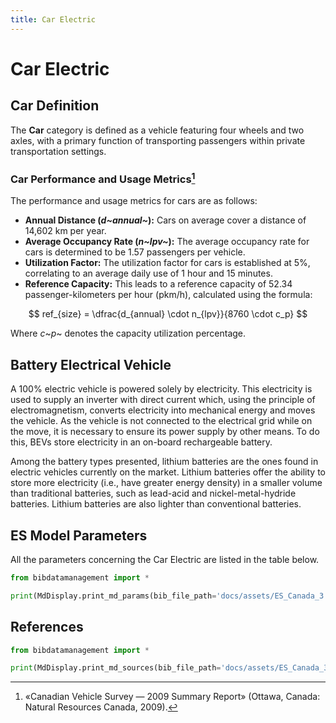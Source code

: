 ```yaml
---
title: Car Electric
---
```


# Car Electric

## Car Definition

The **Car** category is defined as a vehicle featuring four wheels and
two axles, with a primary function of transporting passengers within
private transportation settings.

### Car Performance and Usage Metrics[^1]

The performance and usage metrics for cars are as follows:

- **Annual Distance (*d~annual~*):** Cars on
  average cover a distance of 14,602 km per year.
- **Average Occupancy Rate (*n~lpv~*):** The average
  occupancy rate for cars is determined to be 1.57 passengers per
  vehicle.
- **Utilization Factor:** The utilization factor for cars is
  established at 5%, correlating to an average daily use of 1 hour and
  15 minutes.
- **Reference Capacity:** This leads to a reference capacity of 52.34
  passenger-kilometers per hour (pkm/h), calculated using the formula:

$$
ref_{size} = \dfrac{d_{annual} \cdot n_{lpv}}{8760 \cdot c_p}
$$

Where *c*~*p*~ denotes the capacity utilization percentage.

[^1]: «Canadian Vehicle Survey — 2009 Summary Report» (Ottawa, Canada:
Natural Resources Canada, 2009).

## Battery Electrical Vehicle

A 100% electric vehicle is powered solely by electricity. This
electricity is used to supply an inverter with direct current which,
using the principle of electromagnetism, converts electricity into
mechanical energy and moves the vehicle. As the vehicle is not connected
to the electrical grid while on the move, it is necessary to ensure its
power supply by other means. To do this, BEVs store electricity in an
on-board rechargeable battery.

Among the battery types presented, lithium batteries are the ones found
in electric vehicles currently on the market. Lithium batteries offer
the ability to store more electricity (i.e., have greater energy
density) in a smaller volume than traditional batteries, such as
lead-acid and nickel-metal-hydride batteries. Lithium batteries are also
lighter than conventional batteries.

## ES Model Parameters

All the parameters concerning the Car Electric are listed in the table
below.

```python exec="on"
from bibdatamanagement import *

print(MdDisplay.print_md_params(bib_file_path='docs/assets/ES_Canada_3.bib',filter_entry='CAR_EV'))
```

## References

```python exec="on"
from bibdatamanagement import *

print(MdDisplay.print_md_sources(bib_file_path='docs/assets/ES_Canada_3.bib',filter_entry='CAR_EV'))
```
